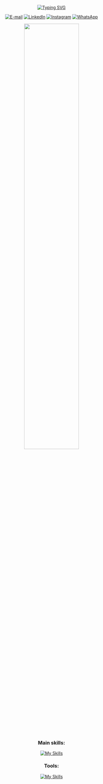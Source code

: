 <div align="center">

  [![Typing SVG](https://readme-typing-svg.herokuapp.com?font=Fira+Code&weight=700&size=24&pause=1000&color=00a7b0&center=true&vCenter=true&random=false&width=435&lines=Olá%2C+Sou+Murilo+Alves;FullStack+Developer;From+Montadas+-+PB)](https://git.io/typing-svg)

  [![E-mail](https://img.shields.io/badge/-Email-242938?logo=gmail&logoColor=white&color:FFF)](mailto:luriomgdevelop@gmail.com")
  [![LinkedIn](https://img.shields.io/badge/-LinkedIn-242938?logo=linkedin&logoColor=0474b4&color:FFF)](https://www.linkedin.com/in/)
  [![Instagram](https://img.shields.io/badge/-Instagram-242938?logo=instagram&logoColor=da2e7f&color:FFF)](https://instagram.com/luriom_yt)
  [![WhatsApp](https://img.shields.io/badge/-WhatsApp-242938?logo=WhatsApp&logoColor=238636&color:FFF)](https://api.whatsapp.com/send?phone=5583986175925)

  
</div>

<div align="center">  
 <!-- <img width="49%" height="195px" src="https://github-readme-stats.vercel.app/api?username=MuriloAlvesGD&show_icons=true&count_private=true&hide_border=true&title_color=004FFF&icon_color=004FFF&text_color=c9d1d9&bg_color=0d1117" alt="Murilo Alves github stats" /> -->
  <img width="60%" height="auto" src="https://github-readme-stats.vercel.app/api/top-langs/?username=MuriloAlvesGD&layout=compact&hide_border=true&title_color=ffffff&text_color=ffffff&bg_color=00a7b0" />
</div>

<div align="center">

### Main skills:
[![My Skills](https://skillicons.dev/icons?i=java,spring,postgres,mongodb,js,nodejs,react,express,html,css&theme=dark)](https://skillicons.dev)

### Tools:
[![My Skills](https://skillicons.dev/icons?i=idea,webstorm,vite,windows,linux,debian,discord&theme=dark)](https://skillicons.dev)
</div>
<!--
<p align="center">
  <img src="https://github-profile-trophy.vercel.app/?username=MuriloAlvesGD&theme=dracula&row=2&no-bg=true&column=3&margin-w=15&margin-h=15" />
</p> -->
</div>
